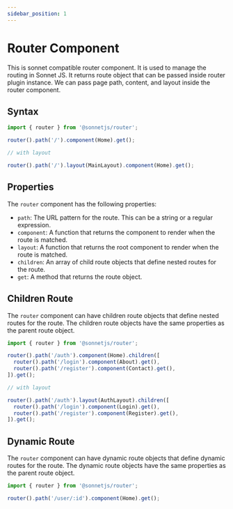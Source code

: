 ```yaml
---
sidebar_position: 1
---
```


# Router Component

This is sonnet compatible router component. It is used to manage the routing in Sonnet JS. It returns route object that can be passed inside router plugin instance. We can pass page path, content, and layout inside the router component.

## Syntax

```javascript
import { router } from '@sonnetjs/router';

router().path('/').component(Home).get();

// with layout

router().path('/').layout(MainLayout).component(Home).get();
```

## Properties

The `router` component has the following properties:

- `path`: The URL pattern for the route. This can be a string or a regular expression.
- `component`: A function that returns the component to render when the route is matched.
- `layout`: A function that returns the root component to render when the route is matched.
- `children`: An array of child route objects that define nested routes for the route.
- `get`: A method that returns the route object.

## Children Route

The `router` component can have children route objects that define nested routes for the route. The children route objects have the same properties as the parent route object.

```javascript
import { router } from '@sonnetjs/router';

router().path('/auth').component(Home).children([
  router().path('/login').component(About).get(),
  router().path('/register').component(Contact).get(),
]).get();

// with layout

router().path('/auth').layout(AuthLayout).children([
  router().path('/login').component(Login).get(),
  router().path('/register').component(Register).get(),
]).get();
```

## Dynamic Route

The `router` component can have dynamic route objects that define dynamic routes for the route. The dynamic route objects have the same properties as the parent route object.

```javascript
import { router } from '@sonnetjs/router';

router().path('/user/:id').component(Home).get();
```
